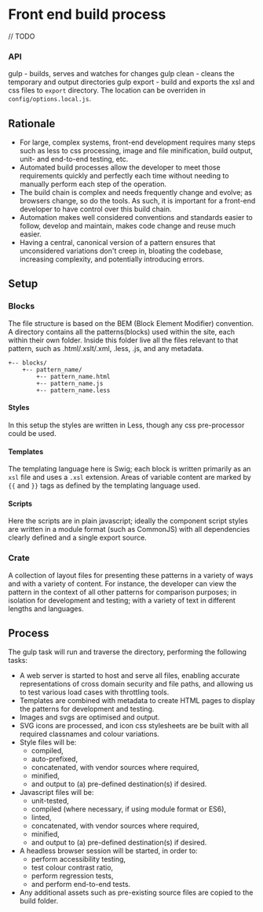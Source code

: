 # Front end build process

// TODO
### API 
gulp
    - builds, serves and watches for changes
gulp clean
    - cleans the temporary and output directories
gulp export 
    - build and exports the xsl and css files to `export` directory. The location can be overriden in `config/options.local.js`.

## Rationale

- For large, complex systems, front-end development requires many steps such as less to css processing, image and file minification, build output, unit- and end-to-end testing, etc. 
- Automated build processes allow the developer to meet those requirements quickly and perfectly each time without needing to manually perform each step of the operation.
- The build chain is complex and needs frequently change and evolve; as browsers change, so do the tools. As such, it is important for a front-end developer to have control over this build chain.
- Automation makes well considered conventions and standards easier to follow, develop and maintain, makes code change and reuse much easier. 
- Having a central, canonical version of a pattern ensures that unconsidered variations don't creep in, bloating the codebase, increasing complexity, and potentially introducing errors. 

## Setup

### Blocks
The file structure is based on the BEM (Block Element Modifier) convention.
A directory contains all the patterns(blocks) used within the site, each within their own folder. Inside this folder live all the files relevant to that pattern, such as .html/.xslt/.xml, .less, .js, and any metadata.

    +-- blocks/    
        +-- pattern_name/
            +-- pattern_name.html
            +-- pattern_name.js
            +-- pattern_name.less

#### Styles
In this setup the styles are written in Less, though any css pre-processor could be used.

#### Templates
The templating language here is Swig; each block is written primarily as an `xsl` file and uses a `.xsl` extension. Areas of variable content are marked by `{{` and `}}` tags as defined by the templating language used.

#### Scripts
Here the scripts are in plain javascript; ideally the component script styles are written in a module format (such as CommonJS) with all dependencies clearly defined and a single export source.


### Crate
A collection of layout files for presenting these patterns in a variety of ways and with a variety of content. For instance, the developer can view the pattern in the context of all other patterns for comparison purposes; in isolation for development and testing; with a variety of text in different lengths and languages.

## Process
The gulp task will run and traverse the directory, performing the following tasks:

- A web server is started to host and serve all files, enabling accurate representations of cross domain security and file paths, and allowing us to test various load cases with throttling tools.
- Templates are combined with metadata to create HTML pages to display the patterns for development and testing.
- Images and svgs are optimised and output.
- SVG icons are processed, and icon css stylesheets are be built with all required classnames and colour variations. 
- Style files will be:
    - compiled, 
    - auto-prefixed,
    - concatenated, with vendor sources where required,
    - minified, 
    - and output to (a) pre-defined destination(s) if desired.
- Javascript files will be:
    - unit-tested,
    - compiled (where necessary, if using module format or ES6), 
    - linted,
    - concatenated, with vendor sources where required, 
    - minified,
    - and output to (a) pre-defined destination(s) if desired.
- A headless browser session will be started, in order to:
    - perform accessibility testing,
    - test colour contrast ratio,
    - perform regression tests,
    - and perform end-to-end tests.
- Any additional assets such as pre-existing source files are copied to the build folder.
 




